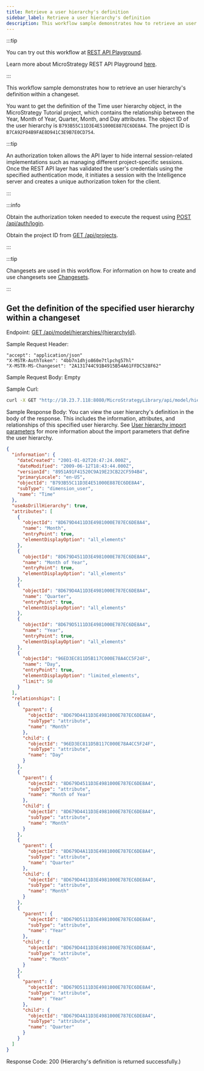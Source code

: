 ```yaml
---
title: Retrieve a user hierarchy's definition
sidebar_label: Retrieve a user hierarchy's definition
description: This workflow sample demonstrates how to retrieve an user hierarchy's definition within a changeset.
---
```


<Available since="2021 Update 2" />

:::tip

You can try out this workflow at [REST API Playground](https://www.postman.com/microstrategysdk/workspace/microstrategy-rest-api/folder/16131298-6403c6f8-0173-4b2c-826c-029742877689?ctx=documentation).

Learn more about MicroStrategy REST API Playground [here](/docs/getting-started/playground.md).

:::

This workflow sample demonstrates how to retrieve an user hierarchy's definition within a changeset.

You want to get the definition of the Time user hierarchy object, in the MicroStrategy Tutorial project, which contains the relationship between the Year, Month of Year, Quarter, Month, and Day attributes. The object ID of the user hierarchy is `B793B55C11D3E4E51000E887EC6DE8A4`. The project ID is `B7CA92F04B9FAE8D941C3E9B7E0CD754`.

:::tip

An authorization token allows the API layer to hide internal session-related implementations such as managing different project-specific sessions. Once the REST API layer has validated the user's credentials using the specified authentication mode, it initiates a session with the Intelligence server and creates a unique authorization token for the client.

:::

:::info

Obtain the authorization token needed to execute the request using [POST /api/auth/login](https://demo.microstrategy.com/MicroStrategyLibrary/api-docs/index.html#/Authentication/postLogin).

Obtain the project ID from [GET /api/projects](https://demo.microstrategy.com/MicroStrategyLibrary/api-docs/index.html#/Projects/getProjects_1).

:::

:::tip

Changesets are used in this workflow. For information on how to create and use changesets see [Changesets](/docs/common-workflows/modeling/changesets.md).

:::

## Get the definition of the specified user hierarchy within a changeset

Endpoint: [GET /api/model/hierarchies/{hierarchyId}](https://demo.microstrategy.com/MicroStrategyLibrary/api-docs/index.html#/User%20Hierarchies/ms-getHierarchy).

Sample Request Header:

```http
"accept": "application/json"
"X-MSTR-AuthToken": "4bb7n1dhjo860e7tlpchg57hl"
"X-MSTR-MS-Changeset": "2A131744C91B4915B54A61FFDC528F62"
```

Sample Request Body: Empty

Sample Curl:

```bash
curl -X GET "http://10.23.7.118:8080/MicroStrategyLibrary/api/model/hierarchies/B793B55C11D3E4E51000E887EC6DE8A4" -H "accept: application/json" -H "X-MSTR-AuthToken": "4bb7n1dhjo860e7tlpchg57hl" -H "X-MSTR-MS-Changeset: 2A131744C91B4915B54A61FFDC528F62"
```

Sample Response Body: You can view the user hierarchy's definition in the body of the response. This includes the information, attributes, and relationships of this specified user hierarchy. See [User hierarchy import parameters](user-hierarchy-import-parameters.md) for more information about the import parameters that define the user hierarchy.

```json
{
  "information": {
    "dateCreated": "2001-01-02T20:47:24.000Z",
    "dateModified": "2009-06-12T18:43:44.000Z",
    "versionId": "8951A91F41520C9A19E23CB22CF594B4",
    "primaryLocale": "en-US",
    "objectId": "B793B55C11D3E4E51000E887EC6DE8A4",
    "subType": "dimension_user",
    "name": "Time"
  },
  "useAsDrillHierarchy": true,
  "attributes": [
    {
      "objectId": "8D679D4411D3E4981000E787EC6DE8A4",
      "name": "Month",
      "entryPoint": true,
      "elementDisplayOption": "all_elements"
    },
    {
      "objectId": "8D679D4511D3E4981000E787EC6DE8A4",
      "name": "Month of Year",
      "entryPoint": true,
      "elementDisplayOption": "all_elements"
    },
    {
      "objectId": "8D679D4A11D3E4981000E787EC6DE8A4",
      "name": "Quarter",
      "entryPoint": true,
      "elementDisplayOption": "all_elements"
    },
    {
      "objectId": "8D679D5111D3E4981000E787EC6DE8A4",
      "name": "Year",
      "entryPoint": true,
      "elementDisplayOption": "all_elements"
    },
    {
      "objectId": "96ED3EC811D5B117C000E78A4CC5F24F",
      "name": "Day",
      "entryPoint": true,
      "elementDisplayOption": "limited_elements",
      "limit": 50
    }
  ],
  "relationships": [
    {
      "parent": {
        "objectId": "8D679D4411D3E4981000E787EC6DE8A4",
        "subType": "attribute",
        "name": "Month"
      },
      "child": {
        "objectId": "96ED3EC811D5B117C000E78A4CC5F24F",
        "subType": "attribute",
        "name": "Day"
      }
    },
    {
      "parent": {
        "objectId": "8D679D4511D3E4981000E787EC6DE8A4",
        "subType": "attribute",
        "name": "Month of Year"
      },
      "child": {
        "objectId": "8D679D4411D3E4981000E787EC6DE8A4",
        "subType": "attribute",
        "name": "Month"
      }
    },
    {
      "parent": {
        "objectId": "8D679D4A11D3E4981000E787EC6DE8A4",
        "subType": "attribute",
        "name": "Quarter"
      },
      "child": {
        "objectId": "8D679D4411D3E4981000E787EC6DE8A4",
        "subType": "attribute",
        "name": "Month"
      }
    },
    {
      "parent": {
        "objectId": "8D679D5111D3E4981000E787EC6DE8A4",
        "subType": "attribute",
        "name": "Year"
      },
      "child": {
        "objectId": "8D679D4411D3E4981000E787EC6DE8A4",
        "subType": "attribute",
        "name": "Month"
      }
    },
    {
      "parent": {
        "objectId": "8D679D5111D3E4981000E787EC6DE8A4",
        "subType": "attribute",
        "name": "Year"
      },
      "child": {
        "objectId": "8D679D4A11D3E4981000E787EC6DE8A4",
        "subType": "attribute",
        "name": "Quarter"
      }
    }
  ]
}
```

Response Code: 200 (Hierarchy's definition is returned successfully.)

